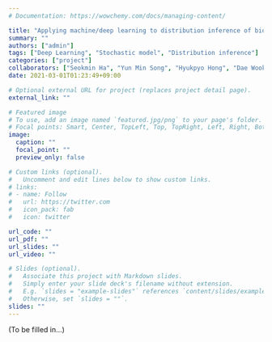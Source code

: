 ```yaml
---
# Documentation: https://wowchemy.com/docs/managing-content/

title: "Applying machine/deep learning to distribution inference of biological stochatic models"
summary: ""
authors: ["admin"]
tags: ["Deep Learning", "Stochastic model", "Distribution inference"]
categories: ["project"]
collaborators: ["Seokmin Ha", "Yun Min Song", "Hyukpyo Hong", "Dae Wook Kim", "Jae Kyoung Kim"]
date: 2021-03-01T01:23:49+09:00

# Optional external URL for project (replaces project detail page).
external_link: ""

# Featured image
# To use, add an image named `featured.jpg/png` to your page's folder.
# Focal points: Smart, Center, TopLeft, Top, TopRight, Left, Right, BottomLeft, Bottom, BottomRight.
image:
  caption: ""
  focal_point: ""
  preview_only: false

# Custom links (optional).
#   Uncomment and edit lines below to show custom links.
# links:
# - name: Follow
#   url: https://twitter.com
#   icon_pack: fab
#   icon: twitter

url_code: ""
url_pdf: ""
url_slides: ""
url_video: ""

# Slides (optional).
#   Associate this project with Markdown slides.
#   Simply enter your slide deck's filename without extension.
#   E.g. `slides = "example-slides"` references `content/slides/example-slides.md`.
#   Otherwise, set `slides = ""`.
slides: ""
---
```


(To be filled in...)

